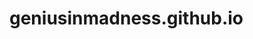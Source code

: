 # geniusinmadness.github.io



  <body>
    <div id="app"></div>
    <script type="module" src="/src/main.js"></script>
  </body>